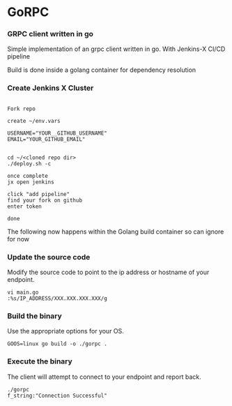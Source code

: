# GoRPC

### GRPC client written in go

Simple implementation of an grpc client written in go.
With Jenkins-X CI/CD pipeline

Build is done inside a golang container for dependency resolution

### Create Jenkins X Cluster
```

Fork repo

create ~/env.vars

USERNAME="YOUR__GITHUB_USERNAME"
EMAIL="YOUR_GITHUB_EMAIL"


cd ~/<cloned repo dir>
./deploy.sh -c

once complete
jx open jenkins

click "add pipeline"
find your fork on github
enter token

done

```



The following now happens within the Golang build container so can ignore for now

### Update the source code

Modify the source code to point to the ip address or hostname of your endpoint. 
```
vi main.go
:%s/IP_ADDRESS/XXX.XXX.XXX.XXX/g
```

### Build the binary
Use the appropriate options for your OS.
```
GOOS=linux go build -o ./gorpc .
```

### Execute the binary
The client will attempt to connect to your endpoint and report back.
```
./gorpc 
f_string:"Connection Successful" 

```
